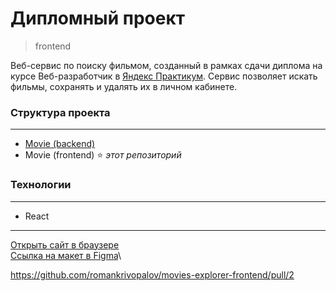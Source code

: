 # **Дипломный проект**
> frontend

Веб-сервис по поиску фильмом, созданный в рамках сдачи диплома на курсе Веб-разработчик в [Яндекс Практикум](https://practicum.yandex.ru "сервис онлайн-образования"). Сервис позволяет искать фильмы, сохранять и удалять их в личном кабинете.

### **Структура проекта**
***
* [Movie (backend)](https://github.com/romankrivopalov/movies-explorer-api)
* Movie (frontend) :star: *этот репозиторий*

### **Технологии**
***
* React

***
[Открыть сайт в браузере](https://krivo.nomoredomains.rocks)\
[Ссылка на макет в Figma](https://www.figma.com/file/Ig7xSmE1dlZDPPLNv1Bqpq/Diploma-(Copy)?type=design&node-id=891%3A3857&t=cFEftSFF5Owm87eP-1)\

https://github.com/romankrivopalov/movies-explorer-frontend/pull/2
